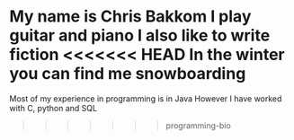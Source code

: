 My name is Chris Bakkom
I play guitar and piano
I also like to write fiction
<<<<<<< HEAD
In the winter you can find me snowboarding
=======

Most of my experience in programming is in Java
However I have worked with C, python and SQL
>>>>>>> programming-bio
